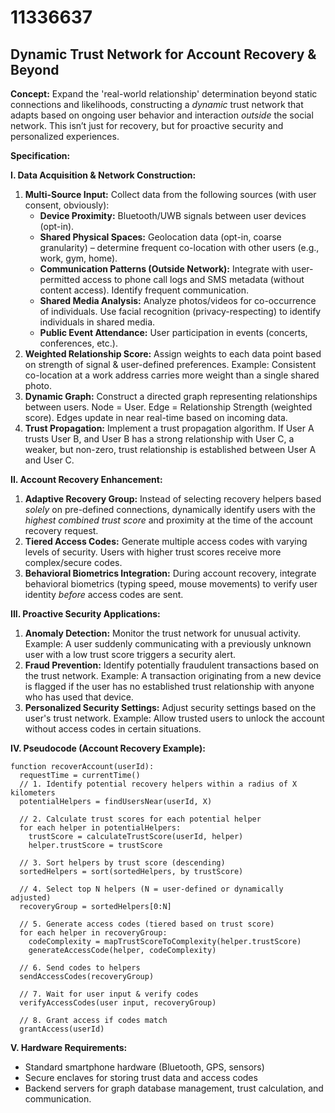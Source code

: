 # 11336637

## Dynamic Trust Network for Account Recovery & Beyond

**Concept:** Expand the 'real-world relationship' determination beyond static connections and likelihoods, constructing a *dynamic* trust network that adapts based on ongoing user behavior and interaction *outside* the social network. This isn’t just for recovery, but for proactive security and personalized experiences.

**Specification:**

**I. Data Acquisition & Network Construction:**

1.  **Multi-Source Input:** Collect data from the following sources (with user consent, obviously):
    *   **Device Proximity:** Bluetooth/UWB signals between user devices (opt-in).
    *   **Shared Physical Spaces:** Geolocation data (opt-in, coarse granularity) – determine frequent co-location with other users (e.g., work, gym, home).
    *   **Communication Patterns (Outside Network):** Integrate with user-permitted access to phone call logs and SMS metadata (without content access). Identify frequent communication.
    *   **Shared Media Analysis:** Analyze photos/videos for co-occurrence of individuals. Use facial recognition (privacy-respecting) to identify individuals in shared media.
    *   **Public Event Attendance:** User participation in events (concerts, conferences, etc.).
2.  **Weighted Relationship Score:** Assign weights to each data point based on strength of signal & user-defined preferences.  Example: Consistent co-location at a work address carries more weight than a single shared photo.
3.  **Dynamic Graph:** Construct a directed graph representing relationships between users. Node = User. Edge = Relationship Strength (weighted score).  Edges update in near real-time based on incoming data.
4.  **Trust Propagation:** Implement a trust propagation algorithm.  If User A trusts User B, and User B has a strong relationship with User C, a weaker, but non-zero, trust relationship is established between User A and User C.

**II. Account Recovery Enhancement:**

1.  **Adaptive Recovery Group:** Instead of selecting recovery helpers based *solely* on pre-defined connections, dynamically identify users with the *highest combined trust score* and proximity at the time of the account recovery request.
2.  **Tiered Access Codes:** Generate multiple access codes with varying levels of security.  Users with higher trust scores receive more complex/secure codes.
3.  **Behavioral Biometrics Integration:** During account recovery, integrate behavioral biometrics (typing speed, mouse movements) to verify user identity *before* access codes are sent.

**III. Proactive Security Applications:**

1.  **Anomaly Detection:** Monitor the trust network for unusual activity.  Example:  A user suddenly communicating with a previously unknown user with a low trust score triggers a security alert.
2.  **Fraud Prevention:**  Identify potentially fraudulent transactions based on the trust network.  Example:  A transaction originating from a new device is flagged if the user has no established trust relationship with anyone who has used that device.
3.  **Personalized Security Settings:** Adjust security settings based on the user's trust network.  Example: Allow trusted users to unlock the account without access codes in certain situations.

**IV. Pseudocode (Account Recovery Example):**

```
function recoverAccount(userId):
  requestTime = currentTime()
  // 1. Identify potential recovery helpers within a radius of X kilometers
  potentialHelpers = findUsersNear(userId, X)

  // 2. Calculate trust scores for each potential helper
  for each helper in potentialHelpers:
    trustScore = calculateTrustScore(userId, helper)
    helper.trustScore = trustScore

  // 3. Sort helpers by trust score (descending)
  sortedHelpers = sort(sortedHelpers, by trustScore)

  // 4. Select top N helpers (N = user-defined or dynamically adjusted)
  recoveryGroup = sortedHelpers[0:N]

  // 5. Generate access codes (tiered based on trust score)
  for each helper in recoveryGroup:
    codeComplexity = mapTrustScoreToComplexity(helper.trustScore)
    generateAccessCode(helper, codeComplexity)

  // 6. Send codes to helpers
  sendAccessCodes(recoveryGroup)

  // 7. Wait for user input & verify codes
  verifyAccessCodes(user input, recoveryGroup)

  // 8. Grant access if codes match
  grantAccess(userId)
```

**V. Hardware Requirements:**

*   Standard smartphone hardware (Bluetooth, GPS, sensors)
*   Secure enclaves for storing trust data and access codes
*   Backend servers for graph database management, trust calculation, and communication.